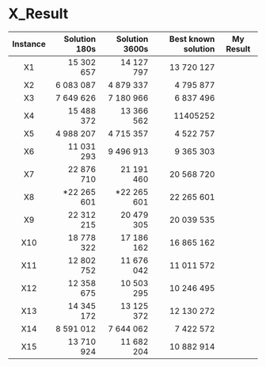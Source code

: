# X_Result

| Instance | Solution 180s | Solution 3600s | Best known solution | My Result |
| :------: | ------------: | -------------: | ------------------: | :-------: |
|    X1    |    15 302 657 |     14 127 797 |          13 720 127 |           |
|    X2    |     6 083 087 |      4 879 337 |           4 795 877 |           |
|    X3    |     7 649 626 |      7 180 966 |           6 837 496 |           |
|    X4    |    15 488 372 |     13 366 562 |            11405252 |           |
|    X5    |     4 988 207 |      4 715 357 |           4 522 757 |           |
|    X6    |    11 031 293 |      9 496 913 |           9 365 303 |           |
|    X7    |    22 876 710 |     21 191 460 |          20 568 720 |           |
|    X8    |   *22 265 601 |    *22 265 601 |          22 265 601 |           |
|    X9    |    22 312 215 |     20 479 305 |          20 039 535 |           |
|   X10    |    18 778 322 |     17 186 162 |          16 865 162 |           |
|   X11    |    12 802 752 |     11 676 042 |          11 011 572 |           |
|   X12    |    12 358 675 |     10 503 295 |          10 246 495 |           |
|   X13    |    14 345 172 |     13 125 372 |          12 130 272 |           |
|   X14    |     8 591 012 |      7 644 062 |           7 422 572 |           |
|   X15    |    13 710 924 |     11 682 204 |          10 882 914 |           |


